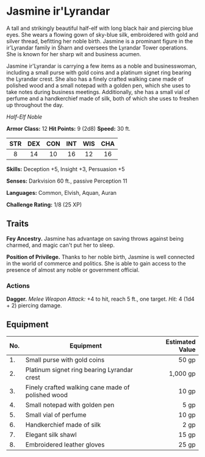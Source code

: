 # Jasmine ir'Lyrandar

A tall and strikingly beautiful half-elf with long black hair and piercing blue eyes. She wears a flowing gown of sky-blue silk, embroidered with gold and silver thread, befitting her noble birth. Jasmine is a prominant figure in the ir'Lyrandar family in Sharn and oversees the Lyrandar Tower operations. She is known for her sharp wit and business acumen.

Jasmine ir'Lyrandar is carrying a few items as a noble and businesswoman, including a small purse with gold coins and a platinum signet ring bearing the Lyrandar crest. She also has a finely crafted walking cane made of polished wood and a small notepad with a golden pen, which she uses to take notes during business meetings. Additionally, she has a small vial of perfume and a handkerchief made of silk, both of which she uses to freshen up throughout the day.

*Half-Elf Noble*

**Armor Class:** 12
**Hit Points:** 9 (2d8)
**Speed:** 30 ft.

| STR | DEX | CON | INT | WIS | CHA |
|:---:|:---:|:---:|:---:|:---:|:---:|
|  8  |  14 |  10 |  16 |  12 |  16 |

**Skills:** Deception +5, Insight +3, Persuasion +5

**Senses:** Darkvision 60 ft., passive Perception 11

**Languages:** Common, Elvish, Aquan, Auran

**Challenge Rating:** 1/8 (25 XP)

## Traits

**Fey Ancestry.** Jasmine has advantage on saving throws against being charmed, and magic can't put her to sleep.

**Position of Privilege.** Thanks to her noble birth, Jasmine is well connected in the world of commerce and politics. She is able to gain access to the presence of almost any noble or government official.

### Actions

**Dagger.** *Melee Weapon Attack:* +4 to hit, reach 5 ft., one target. *Hit:* 4 (1d4 + 2) piercing damage.

## Equipment

| No. | Equipment                                   | Estimated Value |
| --- | ------------------------------------------- | --------------: |
| 1.  | Small purse with gold coins                  |           50 gp |
| 2.  | Platinum signet ring bearing Lyrandar crest  |         1,000 gp |
| 3.  | Finely crafted walking cane made of polished wood |        10 gp |
| 4.  | Small notepad with golden pen                |            5 gp |
| 5.  | Small vial of perfume                        |           10 gp |
| 6.  | Handkerchief made of silk                     |            2 gp |
| 7.  | Elegant silk shawl                            |           15 gp |
| 8.  | Embroidered leather gloves                    |           25 gp |
